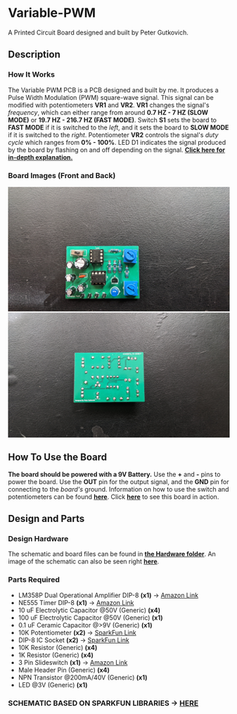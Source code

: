 # Variable-PWM
A Printed Circuit Board designed and built by Peter Gutkovich.

## Description
### How It Works
The Variable PWM PCB is a PCB designed and built by me. It produces a Pulse Width Modulation (PWM) square-wave signal. 
This signal can be modified with potentiometers **VR1** and **VR2**. **VR1** changes the signal's *frequency*, which can either range from around **0.7 HZ - 7 HZ (SLOW MODE)** or **19.7 HZ - 216.7 HZ (FAST MODE)**. Switch **S1** sets the board to **FAST MODE** if it is switched to the *left*, and it sets the board to **SLOW MODE** if it is switched to the *right*. Potentiometer **VR2** controls the signal's *duty cycle* which ranges from **0% - 100%**. LED D1 indicates the signal produced by the board by flashing on and off depending on the signal. **[Click here for in-depth explanation.](/Docs/Explanation.md)**

### Board Images (Front and Back)
![Board Front](/Simulation/Board_Front.jpg)
![Board Back](/Simulation/Board_Back.jpg)

## How To Use the Board
**The board should be powered with a 9V Battery.** Use the **+** and **-** pins to power the board. Use the **OUT** pin for the output signal, and the **GND** pin for connecting to the *board's* ground. Information on how to use the switch and potentiometers can be found **[here](https://github.com/PGgit08/Variable-PWM#how-it-works)**. Click **[here](/Simulation/SimVideos.md)** to see this board in action. 


## Design and Parts
### Design Hardware
The schematic and board files can be found in **[the Hardware folder](/Hardware)**. An image of the schematic can also be seen right **[here](/Hardware/Variable_PWM.pdf)**.

### Parts Required
- LM358P Dual Operational Amplifier DIP-8 **(x1)** -> [Amazon Link](https://www.amazon.com/gp/product/B07WQWPLSP/)
- NE555 Timer DIP-8 **(x1)** -> [Amazon Link](https://www.amazon.com/gp/product/B07WR9B4JT)
- 10 uF Electrolytic Capacitor @50V (Generic) **(x4)**
- 100 uF Electrolytic Capacitor @50V (Generic) **(x1)**
- 0.1 uF Ceramic Capacitor @>9V (Generic) **(x1)**
- 10K Potentiometer **(x2)** -> [SparkFun Link](https://www.sparkfun.com/products/9806)
- DIP-8 IC Socket **(x2)** -> [SparkFun Link](https://www.sparkfun.com/products/7937)
- 10K Resistor (Generic) **(x4)** 
- 1K Resistor (Generic) **(x4)** 
- 3 Pin Slideswitch **(x1)** -> [Amazon Link](https://www.amazon.com/gp/product/B09R42XQTB)
- Male Header Pin (Generic) **(x4)**
- NPN Transistor @200mA/40V (Generic) **(x1)**
- LED @3V (Generic) **(x1)**

### **SCHEMATIC BASED ON SPARKFUN LIBRARIES -> [HERE](https://github.com/sparkfun/SparkFun-Eagle-Libraries)**
